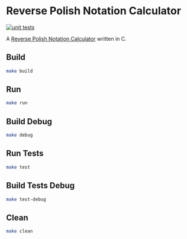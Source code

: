 # Reverse Polish Notation Calculator
[![unit tests](https://github.com/claudemuller/rpncalc/actions/workflows/c.yml/badge.svg)](https://github.com/claudemuller/rpncalc/actions/workflows/c.yml)

A [Reverse Polish Notation Calculator](https://en.wikipedia.org/wiki/Reverse_Polish_notation) written in C.

## Build

```bash
make build
```

## Run

```bash
make run
```

## Build Debug

```bash
make debug
```

## Run Tests

```bash
make test
```

## Build Tests Debug

```bash
make test-debug
```

## Clean

```bash
make clean
```
